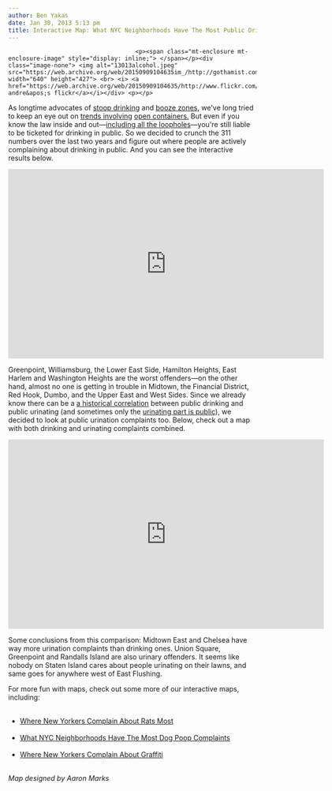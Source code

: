 ```yaml
---
author: Ben Yakas
date: Jan 30, 2013 5:13 pm
title: Interactive Map: What NYC Neighborhoods Have The Most Public Drinking Complaints?
---
```


	
										<p><span class="mt-enclosure mt-enclosure-image" style="display: inline;"> </span></p><div class="image-none"> <img alt="13013alcohol.jpeg" src="https://web.archive.org/web/20150909104635im_/http://gothamist.com/attachments/byakas/13013alcohol.jpeg" width="640" height="427"> <br> <i> <a href="https://web.archive.org/web/20150909104635/http://www.flickr.com/photos/nycandre/3515378674/">NYC andre&apos;s flickr</a></i></div> <p></p>

<p>As longtime advocates of <a href="https://web.archive.org/web/20150909104635/http://gothamist.com/tags/stoopdrinking">stoop drinking</a> and <a href="https://web.archive.org/web/20150909104635/http://gothamist.com/2011/01/07/could_nyc_designate_outdoor_booze_z.php">booze zones</a>, we&apos;ve long tried to keep an eye out on <a href="https://web.archive.org/web/20150909104635/http://gothamist.com/2009/04/07/arrests_for_public_drinking_peeing.php">trends involving</a> <a href="https://web.archive.org/web/20150909104635/http://gothamist.com/2012/08/18/ny_times_exposes_the_illicit_pleasu.php">open containers.</a> But even if you know the law inside and out&#x2014;<a href="https://web.archive.org/web/20150909104635/http://gothamist.com/2012/08/09/behold_the_brand_loophole_that_stym.php">including all the loopholes</a>&#x2014;you&apos;re still liable to be ticketed for drinking in public. So we decided to crunch the 311 numbers over the last two years and figure out where people are actively complaining about drinking in public. And you can see the interactive results below.</p>

<p><iframe width="640" height="384" scrolling="no" frameborder="no" src="https://web.archive.org/web/20150909104635if_/https://www.google.com/fusiontables/embedviz?viz=MAP&amp;q=select+col10%3E%3E1+from+1tRIM3jVE0qjbYfrL1SauvHmibYKiUQQdgOjvv7Y&amp;h=false&amp;lat=40.75401511117375&amp;lng=-73.87499916401674&amp;z=11&amp;t=1&amp;l=col10%3E%3E1&amp;y=2&amp;tmplt=2"></iframe></p>

<p>Greenpoint, Williamsburg, the Lower East Side, Hamilton Heights, East Harlem and Washington Heights are the worst offenders&#x2014;on the other hand, almost no one is getting in trouble in Midtown, the Financial District, Red Hook, Dumbo, and the Upper East and West Sides. Since we already know there can be a <a href="https://web.archive.org/web/20150909104635/http://gothamist.com/2009/04/07/arrests_for_public_drinking_peeing.php">a historical correlation</a> between public drinking and public urinating (and sometimes only the <a href="https://web.archive.org/web/20150909104635/http://gothamist.com/2012/10/18/barclays_center_patrons_pissing_on.php">urinating part is public</a>), we decided to look at public urination complaints too. Below, check out a map with both drinking and urinating complaints combined.</p>

<p><iframe width="640" height="384" scrolling="no" frameborder="no" src="https://web.archive.org/web/20150909104635if_/https://www.google.com/fusiontables/embedviz?viz=MAP&amp;q=select+col10%3E%3E1+from+1J5u5f4sAJ8fge6DEoq9QKklAxSspuVaIPM_iyZk&amp;h=false&amp;lat=40.716228691073724&amp;lng=-73.93395411816414&amp;z=12&amp;t=1&amp;l=col10%3E%3E1&amp;y=2&amp;tmplt=2"></iframe></p>

<p>Some conclusions from this comparison: Midtown East and Chelsea have way more urination complaints than drinking ones. Union Square, Greenpoint and Randalls Island are also urinary offenders. It seems like nobody on Staten Island cares about people urinating on their lawns, and same goes for anywhere west of East Flushing.</p>

<p>For more fun with maps, check out some more of our interactive maps, including: <br>
</p><ul><br>
	<li><a href="https://web.archive.org/web/20150909104635/http://gothamist.com/2013/01/02/have_you_become_complacent_to_the_r.php">Where New Yorkers Complain About Rats Most</a></li><br>
	<li><a href="https://web.archive.org/web/20150909104635/http://gothamist.com/2013/01/24/interactive_map_what_neighborhoods.php">What NYC Neighborhoods Have The Most Dog Poop Complaints</a></li><br>
	<li><a href="https://web.archive.org/web/20150909104635/http://gothamist.com/2013/01/04/interactive_map_graffiti_complaints.php">Where New Yorkers Complain About Graffiti</a> </li><br>
</ul><p></p>

<p><em>Map designed by Aaron Marks</em></p>					
										
									
				